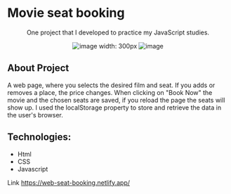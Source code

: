 # Movie seat booking

<div align="center">
<p>One project that I developed to practice my JavaScript studies.</p>

![image width: 300px](https://user-images.githubusercontent.com/73034540/174697917-53962460-1db3-4dc8-8661-e03cb30f7be6.png)
![image](https://user-images.githubusercontent.com/73034540/174698093-bd6afa1c-217f-4526-a0d0-852582775df6.png)

</div>

## About Project
A web page, where you selects the desired film and seat. If you adds or removes a place, the price changes. When clicking on "Book Now" the movie and the chosen seats are saved, if you reload the page the seats will show up. I used the localStorage property to store and retrieve the data in the user's browser.

## Technologies:
  * Html
  * CSS
  * Javascript



Link https://web-seat-booking.netlify.app/


